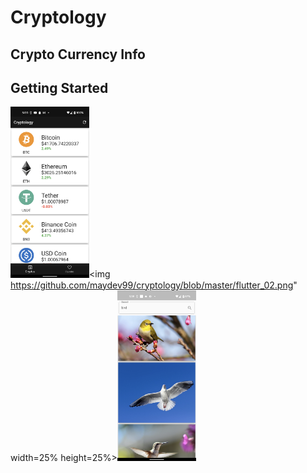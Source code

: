 # Cryptology
## Crypto Currency Info

## Getting Started

<img src="https://github.com/maydev99/cryptology/blob/master/flutter_01.png" width=25% height=25%><img https://github.com/maydev99/cryptology/blob/master/flutter_02.png" width=25% height=25%><img src="https://github.com/maydev99/splashly/blob/master/flutter_01.png" width=25% height=25%>
